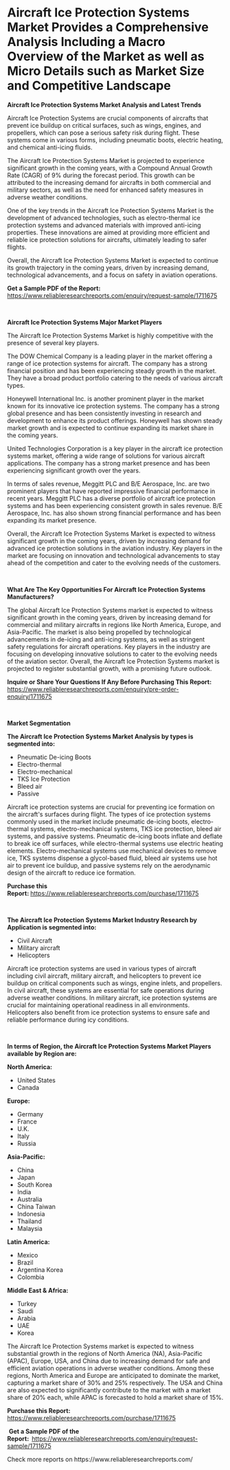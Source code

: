 <p><h1>Aircraft Ice Protection Systems Market Provides a Comprehensive Analysis Including a Macro Overview of the Market as well as Micro Details such as Market Size and Competitive Landscape</h1></p><p><strong>Aircraft Ice Protection Systems Market Analysis and Latest Trends</strong></p>
<p><p>Aircraft Ice Protection Systems are crucial components of aircrafts that prevent ice buildup on critical surfaces, such as wings, engines, and propellers, which can pose a serious safety risk during flight. These systems come in various forms, including pneumatic boots, electric heating, and chemical anti-icing fluids.</p><p>The Aircraft Ice Protection Systems Market is projected to experience significant growth in the coming years, with a Compound Annual Growth Rate (CAGR) of 9% during the forecast period. This growth can be attributed to the increasing demand for aircrafts in both commercial and military sectors, as well as the need for enhanced safety measures in adverse weather conditions.</p><p>One of the key trends in the Aircraft Ice Protection Systems Market is the development of advanced technologies, such as electro-thermal ice protection systems and advanced materials with improved anti-icing properties. These innovations are aimed at providing more efficient and reliable ice protection solutions for aircrafts, ultimately leading to safer flights.</p><p>Overall, the Aircraft Ice Protection Systems Market is expected to continue its growth trajectory in the coming years, driven by increasing demand, technological advancements, and a focus on safety in aviation operations.</p></p>
<p><strong>Get a Sample PDF of the Report:&nbsp;</strong> <a href="https://www.reliableresearchreports.com/enquiry/request-sample/1711675">https://www.reliableresearchreports.com/enquiry/request-sample/1711675</a></p>
<p>&nbsp;</p>
<p><strong>Aircraft Ice Protection Systems Major Market Players</strong></p>
<p><p>The Aircraft Ice Protection Systems Market is highly competitive with the presence of several key players.  </p><p>The DOW Chemical Company is a leading player in the market offering a range of ice protection systems for aircraft. The company has a strong financial position and has been experiencing steady growth in the market. They have a broad product portfolio catering to the needs of various aircraft types.</p><p>Honeywell International Inc. is another prominent player in the market known for its innovative ice protection systems. The company has a strong global presence and has been consistently investing in research and development to enhance its product offerings. Honeywell has shown steady market growth and is expected to continue expanding its market share in the coming years.</p><p>United Technologies Corporation is a key player in the aircraft ice protection systems market, offering a wide range of solutions for various aircraft applications. The company has a strong market presence and has been experiencing significant growth over the years.</p><p>In terms of sales revenue, Meggitt PLC and B/E Aerospace, Inc. are two prominent players that have reported impressive financial performance in recent years. Meggitt PLC has a diverse portfolio of aircraft ice protection systems and has been experiencing consistent growth in sales revenue. B/E Aerospace, Inc. has also shown strong financial performance and has been expanding its market presence.</p><p>Overall, the Aircraft Ice Protection Systems Market is expected to witness significant growth in the coming years, driven by increasing demand for advanced ice protection solutions in the aviation industry. Key players in the market are focusing on innovation and technological advancements to stay ahead of the competition and cater to the evolving needs of the customers.</p></p>
<p>&nbsp;</p>
<p><strong>What Are The Key Opportunities For Aircraft Ice Protection Systems Manufacturers?</strong></p>
<p><p>The global Aircraft Ice Protection Systems market is expected to witness significant growth in the coming years, driven by increasing demand for commercial and military aircrafts in regions like North America, Europe, and Asia-Pacific. The market is also being propelled by technological advancements in de-icing and anti-icing systems, as well as stringent safety regulations for aircraft operations. Key players in the industry are focusing on developing innovative solutions to cater to the evolving needs of the aviation sector. Overall, the Aircraft Ice Protection Systems market is projected to register substantial growth, with a promising future outlook.</p></p>
<p><strong>Inquire or Share Your Questions If Any Before Purchasing This Report:</strong> <a href="https://www.reliableresearchreports.com/enquiry/pre-order-enquiry/1711675">https://www.reliableresearchreports.com/enquiry/pre-order-enquiry/1711675</a></p>
<p>&nbsp;</p>
<p><strong>Market Segmentation</strong></p>
<p><strong>The Aircraft Ice Protection Systems Market Analysis by types is segmented into:</strong></p>
<p><ul><li>Pneumatic De-icing Boots</li><li>Electro-thermal</li><li>Electro-mechanical</li><li>TKS Ice Protection</li><li>Bleed air</li><li>Passive</li></ul></p>
<p><p>Aircraft ice protection systems are crucial for preventing ice formation on the aircraft's surfaces during flight. The types of ice protection systems commonly used in the market include pneumatic de-icing boots, electro-thermal systems, electro-mechanical systems, TKS ice protection, bleed air systems, and passive systems. Pneumatic de-icing boots inflate and deflate to break ice off surfaces, while electro-thermal systems use electric heating elements. Electro-mechanical systems use mechanical devices to remove ice, TKS systems dispense a glycol-based fluid, bleed air systems use hot air to prevent ice buildup, and passive systems rely on the aerodynamic design of the aircraft to reduce ice formation.</p></p>
<p><strong>Purchase this Report:&nbsp;</strong><a href="https://www.reliableresearchreports.com/purchase/1711675">https://www.reliableresearchreports.com/purchase/1711675</a></p>
<p>&nbsp;</p>
<p><strong>The Aircraft Ice Protection Systems Market Industry Research by Application is segmented into:</strong></p>
<p><ul><li>Civil Aircraft</li><li>Military aircraft</li><li>Helicopters</li></ul></p>
<p><p>Aircraft ice protection systems are used in various types of aircraft including civil aircraft, military aircraft, and helicopters to prevent ice buildup on critical components such as wings, engine inlets, and propellers. In civil aircraft, these systems are essential for safe operations during adverse weather conditions. In military aircraft, ice protection systems are crucial for maintaining operational readiness in all environments. Helicopters also benefit from ice protection systems to ensure safe and reliable performance during icy conditions.</p></p>
<p>&nbsp;</p>
<p><strong>In terms of Region, the Aircraft Ice Protection Systems Market Players available by Region are:</strong></p>
<p>
    <p> <strong> North America: </strong>
        <ul>
            <li>United States</li>
            <li>Canada</li>
        </ul>
        </p> 
    <p> <strong> Europe: </strong>
        <ul>
            <li>Germany</li>
            <li>France</li>
            <li>U.K.</li>
            <li>Italy</li>
            <li>Russia</li>
        </ul>
        </p> 
    <p> <strong> Asia-Pacific: </strong>
        <ul>
            <li>China</li>
            <li>Japan</li>
            <li>South Korea</li>
            <li>India</li>
            <li>Australia</li>
            <li>China Taiwan</li>
            <li>Indonesia</li>
            <li>Thailand</li>
            <li>Malaysia</li>
        </ul>
        </p> 
    <p> <strong> Latin America: </strong>
        <ul>
            <li>Mexico</li>
            <li>Brazil</li>
            <li>Argentina Korea</li>
            <li>Colombia</li>
        </ul>
        </p> 
    <p> <strong> Middle East & Africa: </strong>
        <ul>
            <li>Turkey</li>
            <li>Saudi</li>
            <li>Arabia</li>
            <li>UAE</li>
            <li>Korea</li>
        </ul>
    </p>
    </p>
<p><p>The Aircraft Ice Protection Systems market is expected to witness substantial growth in the regions of North America (NA), Asia-Pacific (APAC), Europe, USA, and China due to increasing demand for safe and efficient aviation operations in adverse weather conditions. Among these regions, North America and Europe are anticipated to dominate the market, capturing a market share of 30% and 25% respectively. The USA and China are also expected to significantly contribute to the market with a market share of 20% each, while APAC is forecasted to hold a market share of 15%.</p></p>
<p><strong>Purchase this Report: </strong><a href="https://www.reliableresearchreports.com/purchase/1711675">https://www.reliableresearchreports.com/purchase/1711675</a></p>
<p>&nbsp;<strong>Get a Sample PDF of the Report:&nbsp;&nbsp;</strong><a href="https://www.reliableresearchreports.com/enquiry/request-sample/1711675">https://www.reliableresearchreports.com/enquiry/request-sample/1711675</a></p>
<p><strong></strong></p>
<p>Check more reports on https://www.reliableresearchreports.com/</p>